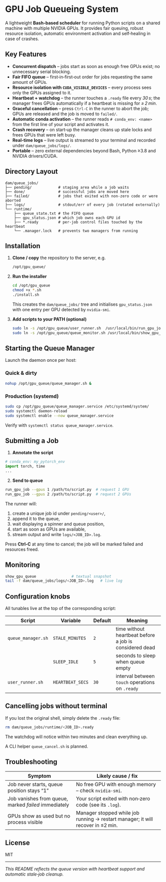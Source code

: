# GPU Job Queueing System

A lightweight **Bash‑based scheduler** for running Python scripts on a shared machine with multiple NVIDIA GPUs. It provides fair queuing, robust resource isolation, automatic environment activation and self‑healing in case of crashes.

## Key Features

* **Concurrent dispatch** – jobs start as soon as enough free GPUs exist; no unnecessary serial blocking.
* **Fair FIFO queue** – first‑in‑first‑out order for jobs requesting the same amount of GPUs.
* **Resource isolation with `CUDA_VISIBLE_DEVICES`** – every process sees only the GPUs assigned to it.
* **Heartbeat + watchdog** – the runner touches a `.ready` file every *30 s*; the manager frees GPUs automatically if a heartbeat is missing for *≥ 2 min*.
* **Graceful cancellation** – press `Ctrl‑C` in the runner to abort the job; GPUs are released and the job is moved to `failed/`.
* **Automatic conda activation** – the runner reads `# conda_env: <name>` from the first line of your script and activates it.
* **Crash recovery** – on start‑up the manager cleans up stale locks and frees GPUs that were left busy.
* **Real‑time logs** – live output is streamed to your terminal and recorded under `dam/queue_jobs/logs/`.
* **Portable** – zero external dependencies beyond Bash, Python ≥3.8 and NVIDIA drivers/CUDA.

## Directory Layout

```
dam/queue_jobs/
├── pending/            # staging area while a job waits
├── done/               # successful jobs are moved here
├── failed/             # jobs that exited with non‑zero code or were aborted
├── logs/               # stdout/err of every job (rotated externally)
└── runtime/
    ├── queue_state.txt # the FIFO queue
    ├── gpu_status.json # which job owns each GPU id
    ├── *.ready         # per‑job control files touched by the heartbeat
    └── .manager.lock   # prevents two managers from running
```

## Installation

1. **Clone / copy** the repository to the server, e.g.

   ```bash
   /opt/gpu_queue/
   ```

2. **Run the installer**

   ```bash
   cd /opt/gpu_queue
   chmod +x *.sh
   ./install.sh
   ```

   This creates the `dam/queue_jobs/` tree and initialises `gpu_status.json` with one entry per GPU detected by `nvidia-smi`.

3. **Add scripts to your PATH (optional)**

   ```bash
   sudo ln -s /opt/gpu_queue/user_runner.sh  /usr/local/bin/run_gpu_job
   sudo ln -s /opt/gpu_queue/queue_monitor.sh /usr/local/bin/show_gpu_queue
   ```

## Starting the Queue Manager

Launch the daemon once per host:

### Quick & dirty

```bash
nohup /opt/gpu_queue/queue_manager.sh &
```

### Production (systemd)

```bash
sudo cp /opt/gpu_queue/queue_manager.service /etc/systemd/system/
sudo systemctl daemon-reload
sudo systemctl enable --now queue_manager.service
```

Verify with `systemctl status queue_manager.service`.

## Submitting a Job

1. **Annotate the script**

```python
# conda_env: my_pytorch_env
import torch, time
...
```

2. **Send to queue**

```bash
run_gpu_job --gpus 1 /path/to/script.py  # request 1 GPU
run_gpu_job --gpus 2 /path/to/script.py  # request 2 GPUs
```

The runner will:

1. create a unique job id under `pending/<user>/`,
2. append it to the queue,
3. wait displaying a spinner and queue position,
4. start as soon as GPUs are available,
5. stream output and write `logs/<JOB_ID>.log`.

Press **Ctrl‑C** at any time to cancel; the job will be marked failed and resources freed.

## Monitoring

```bash
show_gpu_queue                # textual snapshot
tail -f dam/queue_jobs/logs/<JOB_ID>.log   # live log
```

## Configuration knobs

All tunables live at the top of the corresponding script:

| Script             | Variable         | Default | Meaning                                                |
| ------------------ | ---------------- | ------- | ------------------------------------------------------ |
| `queue_manager.sh` | `STALE_MINUTES`  | `2`     | time without heartbeat before a job is considered dead |
|                    | `SLEEP_IDLE`     | `5`     | seconds to sleep when queue empty                      |
| `user_runner.sh`   | `HEARTBEAT_SECS` | `30`    | interval between `touch` operations on `.ready`        |

## Cancelling jobs without terminal

If you lost the original shell, simply delete the `.ready` file:

```bash
rm dam/queue_jobs/runtime/<JOB_ID>.ready
```

The watchdog will notice within two minutes and clean everything up.

A CLI helper `queue_cancel.sh` is planned.

## Troubleshooting

| Symptom                                              | Likely cause / fix                                                              |
| ---------------------------------------------------- | ------------------------------------------------------------------------------- |
| Job never starts, queue position stays “1”           | No free GPU with enough memory – check `nvidia-smi`.                            |
| Job vanishes from queue, marked *failed* immediately | Your script exited with non‑zero code (see its `.log`).                         |
| GPUs show as used but no process visible             | Manager stopped while job running → restart manager; it will recover in ≤2 min. |

## License

MIT

---

*This README reflects the queue version with heartbeat support and automatic stale‑job cleanup.*
